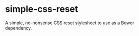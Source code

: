 simple-css-reset
================

A simple, no-nonsense CSS reset stylesheet to use as a Bower dependency.
